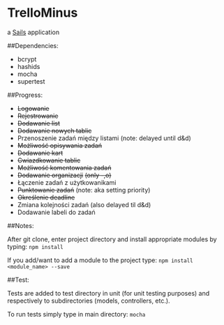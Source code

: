 # TrelloMinus

a [Sails](http://sailsjs.org) application

##Dependencies:
* bcrypt
* hashids
* mocha
* supertest

##Progress:
* ~~Logowanie~~
* ~~Rejestrowanie~~
* ~~Dodawanie list~~
* ~~Dodawanie nowych tablic~~
* Przenoszenie zadań między listami (note: delayed until d&d)
* ~~Możliwość opisywania zadań~~
* ~~Dodawanie kart~~
* ~~Gwiazdkowanie tablic~~
* ~~Możliwość komentowania zadań~~
* ~~Dodawanie organizacji~~ ~~(only -,o)~~
* Łączenie zadań z użytkowanikami
* ~~Punktowanie zadań~~ (note: aka setting priority)
* ~~Określenie deadline~~
* Zmiana kolejności zadań (also delayed til d&d)
* Dodawanie labeli do zadań


##Notes:

After git clone, enter project directory and install appropriate modules by typing:
`npm install`

If you add/want to add a module to the project type:
`npm install <module_name> --save`

##Test:

Tests are added to test directory in unit (for unit testing purposes) and respectively to subdirectories (models, controllers, etc.).

To run tests simply type in main directory:
`mocha`


